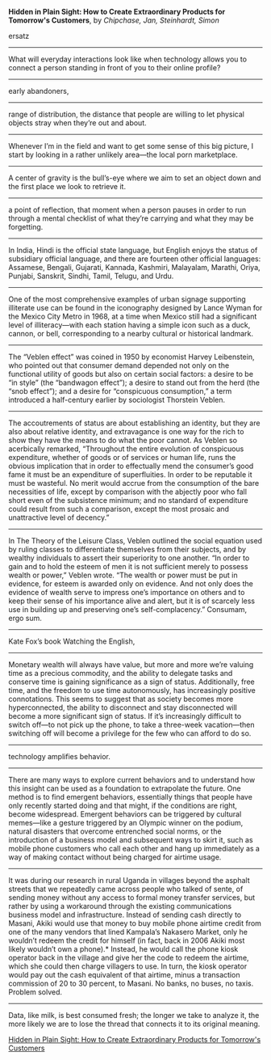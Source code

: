 **Hidden in Plain Sight: How to Create Extraordinary Products for Tomorrow's Customers**, by *Chipchase, Jan, Steinhardt, Simon*

ersatz

---

What will everyday interactions look like when technology allows you to connect a person standing in front of you to their online profile?

---

early abandoners,

---

range of distribution, the distance that people are willing to let physical objects stray when they’re out and about.

---

Whenever I’m in the field and want to get some sense of this big picture, I start by looking in a rather unlikely area—the local porn marketplace.

---

A center of gravity is the bull’s-eye where we aim to set an object down and the first place we look to retrieve it.

---

a point of reflection, that moment when a person pauses in order to run through a mental checklist of what they’re carrying and what they may be forgetting.

---

In India, Hindi is the official state language, but English enjoys the status of subsidiary official language, and there are fourteen other official languages: Assamese, Bengali, Gujarati, Kannada, Kashmiri, Malayalam, Marathi, Oriya, Punjabi, Sanskrit, Sindhi, Tamil, Telugu, and Urdu.

---

One of the most comprehensive examples of urban signage supporting illiterate use can be found in the iconography designed by Lance Wyman for the Mexico City Metro in 1968, at a time when Mexico still had a significant level of illiteracy—with each station having a simple icon such as a duck, cannon, or bell, corresponding to a nearby cultural or historical landmark.

---

The “Veblen effect” was coined in 1950 by economist Harvey Leibenstein, who pointed out that consumer demand depended not only on the functional utility of goods but also on certain social factors: a desire to be “in style” (the “bandwagon effect”); a desire to stand out from the herd (the “snob effect”); and a desire for “conspicuous consumption,” a term introduced a half-century earlier by sociologist Thorstein Veblen.

---

The accoutrements of status are about establishing an identity, but they are also about relative identity, and extravagance is one way for the rich to show they have the means to do what the poor cannot. As Veblen so acerbically remarked, “Throughout the entire evolution of conspicuous expenditure, whether of goods or of services or human life, runs the obvious implication that in order to effectually mend the consumer’s good fame it must be an expenditure of superfluities. In order to be reputable it must be wasteful. No merit would accrue from the consumption of the bare necessities of life, except by comparison with the abjectly poor who fall short even of the subsistence minimum; and no standard of expenditure could result from such a comparison, except the most prosaic and unattractive level of decency.”

---

In The Theory of the Leisure Class, Veblen outlined the social equation used by ruling classes to differentiate themselves from their subjects, and by wealthy individuals to assert their superiority to one another. “In order to gain and to hold the esteem of men it is not sufficient merely to possess wealth or power,” Veblen wrote. “The wealth or power must be put in evidence, for esteem is awarded only on evidence. And not only does the evidence of wealth serve to impress one’s importance on others and to keep their sense of his importance alive and alert, but it is of scarcely less use in building up and preserving one’s self-complacency.” Consumam, ergo sum.

---

Kate Fox’s book Watching the English,

---

Monetary wealth will always have value, but more and more we’re valuing time as a precious commodity, and the ability to delegate tasks and conserve time is gaining significance as a sign of status. Additionally, free time, and the freedom to use time autonomously, has increasingly positive connotations. This seems to suggest that as society becomes more hyperconnected, the ability to disconnect and stay disconnected will become a more significant sign of status. If it’s increasingly difficult to switch off—to not pick up the phone, to take a three-week vacation—then switching off will become a privilege for the few who can afford to do so.

---

technology amplifies behavior.

---

There are many ways to explore current behaviors and to understand how this insight can be used as a foundation to extrapolate the future. One method is to find emergent behaviors, essentially things that people have only recently started doing and that might, if the conditions are right, become widespread. Emergent behaviors can be triggered by cultural memes—like a gesture triggered by an Olympic winner on the podium, natural disasters that overcome entrenched social norms, or the introduction of a business model and subsequent ways to skirt it, such as mobile phone customers who call each other and hang up immediately as a way of making contact without being charged for airtime usage.

---

It was during our research in rural Uganda in villages beyond the asphalt streets that we repeatedly came across people who talked of sente, of sending money without any access to formal money transfer services, but rather by using a workaround through the existing communications business model and infrastructure. Instead of sending cash directly to Masani, Akiki would use that money to buy mobile phone airtime credit from one of the many vendors that lined Kampala’s Nakasero Market, only he wouldn’t redeem the credit for himself (in fact, back in 2006 Akiki most likely wouldn’t own a phone).* Instead, he would call the phone kiosk operator back in the village and give her the code to redeem the airtime, which she could then charge villagers to use. In turn, the kiosk operator would pay out the cash equivalent of that airtime, minus a transaction commission of 20 to 30 percent, to Masani. No banks, no buses, no taxis. Problem solved.

---

Data, like milk, is best consumed fresh; the longer we take to analyze it, the more likely we are to lose the thread that connects it to its original meaning.


[Hidden in Plain Sight: How to Create Extraordinary Products for Tomorrow's Customers](https://readmill.com/books/hidden-in-plain-sight-how-to-create-extraordinary-products-for-tomorrows-customers)